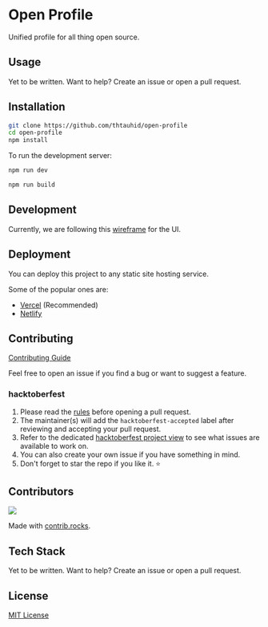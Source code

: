 # Open Profile

Unified profile for all thing open source.

## Usage

Yet to be written. Want to help? Create an issue or open a pull request.

## Installation

```bash
git clone https://github.com/thtauhid/open-profile
cd open-profile
npm install
```

To run the development server:

```bash
npm run dev
```

```bash
npm run build
```

## Development

Currently, we are following this [wireframe](Wireframe.pdf) for the UI.

## Deployment

You can deploy this project to any static site hosting service.

Some of the popular ones are:

- [Vercel](https://vercel.com/) (Recommended)
- [Netlify](https://www.netlify.com/)

## Contributing

[Contributing Guide](CONTRIBUTING.md)

Feel free to open an issue if you find a bug or want to suggest a feature.

### hacktoberfest

1. Please read the [rules](https://hacktoberfest.com/participation/) before opening a pull request.
2. The maintainer(s) will add the `hacktoberfest-accepted` label after reviewing and accepting your pull request.
3. Refer to the dedicated [hacktoberfest project view](https://github.com/users/thtauhid/projects/2/views/2) to see what issues are available to work on.
4. You can also create your own issue if you have something in mind.
5. Don't forget to star the repo if you like it. ⭐

## Contributors

<a href="https://github.com/thtauhid/open-profile/graphs/contributors">
  <img src="https://contrib.rocks/image?repo=thtauhid/open-profile" />
</a>

Made with [contrib.rocks](https://contrib.rocks).

## Tech Stack

Yet to be written. Want to help? Create an issue or open a pull request.

## License

[MIT License](LICENSE.md)
